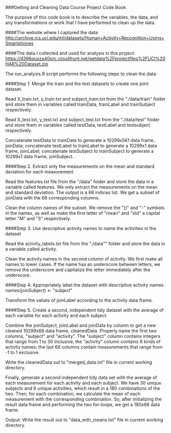###Getting and Cleaning Data Course Project Code Book

The purpose of this code book is to describe the variables, the data, and any transformations or work that I have performed to clean up the data.

####The website where I captured the data:
http://archive.ics.uci.edu/ml/datasets/Human+Activity+Recognition+Using+Smartphones

####The data I collected and used for analysis in this project:
https://d396qusza40orc.cloudfront.net/getdata%2Fprojectfiles%2FUCI%20HAR%20Dataset.zip

The run_analysis.R script performs the following steps to clean the data:

####Step 1: Merge the train and the test datasets to create one joint dataset.

Read X_train.txt, y_train.txt and subject_train.txt from the "./data/train" folder and store them in variables called trainData, trainLabel and trainSubject respectively.

Read X_test.txt, y_test.txt and subject_test.txt from the "./data/test" folder and store them in variables called testData, testLabel and testsubject respectively.

Concatenate testData to trainData to generate a 10299x561 data frame, joinData; concatenate testLabel to trainLabel to generate a 10299x1 data frame, joinLabel; concatenate testSubject to trainSubject to generate a 10299x1 data frame, joinSubject.

####Step 2. Extract only the measurements on the mean and standard deviation for each measurement. 

Read the features.txt file from the "/data" folder and store the data in a variable called features. We only extract the measurements on the mean and standard deviation. The output is a 66 indices list. We get a subset of joinData with the 66 corresponding columns.

Clean the column names of the subset. We remove the "()" and "-" symbols in the names, as well as make the first letter of "mean" and "std" a capital letter "M" and "S" respectively.

####Step 3. Use descriptive activity names to name the activities in the dataset

Read the activity_labels.txt file from the "./data"" folder and store the data in a variable called activity.

Clean the activity names in the second column of activity. We first make all names to lower cases. If the name has an underscore between letters, we remove the underscore and capitalize the letter immediately after the underscore.

####Step 4. Appropriately label the dataset with descriptive activity names. 
names(joinSubject) <- "subject"

Transform the values of joinLabel according to the activity data frame.

####Step 5. Create a second, independent tidy dataset with the average of each variable for each activity and each subject. 

Combine the joinSubject, joinLabel and joinData by column to get a new cleaned 10299x68 data frame, cleanedData. Properly name the first two columns, "subject" and "activity". The "subject" column contains integers that range from 1 to 30 inclusive; the "activity" column contains 6 kinds of activity names; the last 66 columns contain measurements that range from -1 to 1 exclusive.

Write the cleanedData out to "merged_data.txt" file in current working directory.

Finally, generate a second independent tidy data set with the average of each measurement for each activity and each subject. We have 30 unique subjects and 6 unique activities, which result in a 180 combinations of the two. Then, for each combination, we calculate the mean of each measurement with the corresponding combination. So, after initializing the result data frame and performing the two for-loops, we get a 180x68 data frame.

Output: Write the result out to "data_with_means.txt" file in current working directory.
